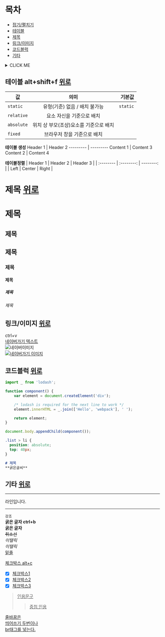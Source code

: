 <div id="contents"> 

# 목차
- [접기/펼치기](#1)
- [테이블](#2)
- [제목](#3)
- [링크/이미지](#4)
- [코드블럭](#5)
- [기타](#6)
</div>

<div id="1"> 

<details><summary>CLICK ME</summary>  

```
pythonprint("hello world!")
```
</details>
</div>


<div id="2">

## 테이블 alt+shift+f [위로](#contents)

| 값          |           의미           |      기본값 |
| ---------- | :--------------------: | -------: |
| `static`   |   유형(기준) 없음 / 배치 불가능   | `static` |
| `relative` |     요소 자신을 기준으로 배치     |
| `absolute` | 위치 상 부모(조상)요소를 기준으로 배치 |
| `fixed`    |    브라우저 창을 기준으로 배치     |

**테이블 생성**
Header 1 | Header 2
--------- | ---------
Content 1 | Content 3
Content 2 | Content 4

**테이블정렬**
| Header 1 | Header 2 | Header 3 |
| :-------- | :--------: | --------: |
| Left | Center | Right |

</div>
<div id="3">

# 제목 [위로](#contents)
제목
==
## 제목
제목
--
### 제목
#### 제목
##### 제목
###### 제목

</div>

<div id="4">

## 링크/이미지 [위로](#contents)
ctrl+v  
[네이버가기 텍스트](https://www.naver.com/)  
![네이버이미지](https://ssl.pstatic.net/static/help/img/img_logo_naver_200X200.png "네이버가기")  
[![네이버가기 이미지](https://ssl.pstatic.net/static/help/img/img_logo_naver_200X200.png)](https://www.naver.com/)  

</div>

<div id="5">

## 코드블럭 [위로](#contents)

```javascript
import _ from 'lodash';

function component() {
    var element = document.createElement('div');

    /* lodash is required for the next line to work */
    element.innerHTML = _.join(['Hello', 'webpack'], ' ');

    return element;
}

document.body.appendChild(component());
```

```css
.list > li {
  position: absolute;
  top: 40px;
}
```

```markdown
# 제목
**굵은글씨**
```
</div>


<div id="6">

## 기타 [위로](#contents)

---
라인입니다.
***
`강조`   
**굵은 글자 ctrl+b**  
__굵은 글자__  
~~취소선~~  
*이텔릭*  
_이텔릭_  
<u>밑줄</ul>

체크박스 alt+c
- [x] 체크박스1
- [x] 체크박스2
- [x] 체크박스3

>인용문구
>>중첩 인용


줄바꿈은  
띄어쓰기 두번이나<br>
br태그를 넣는다.

</div>
